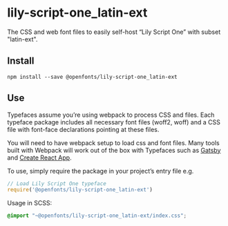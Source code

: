 
# lily-script-one_latin-ext

The CSS and web font files to easily self-host “Lily Script One” with subset "latin-ext".

## Install

`npm install --save @openfonts/lily-script-one_latin-ext`

## Use

Typefaces assume you’re using webpack to process CSS and files. Each typeface
package includes all necessary font files (woff2, woff) and a CSS file with
font-face declarations pointing at these files.

You will need to have webpack setup to load css and font files. Many tools built
with Webpack will work out of the box with Typefaces such as [Gatsby](https://github.com/gatsbyjs/gatsby)
and [Create React App](https://github.com/facebookincubator/create-react-app).

To use, simply require the package in your project’s entry file e.g.

```javascript
// Load Lily Script One typeface
require('@openfonts/lily-script-one_latin-ext')
```

Usage in SCSS:
```scss
@import "~@openfonts/lily-script-one_latin-ext/index.css";
```
